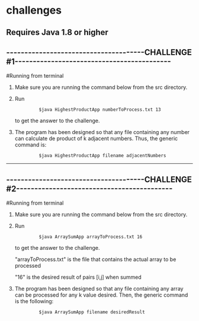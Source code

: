 # challenges
Requires Java 1.8 or higher
------------------------------------------------------------------------------------------------------------------------------------------------------
--------------------------------------CHALLENGE #1-------------------------------------------
------------------------------------------------------------------------------------------------------------------------------------------------------
#Running from terminal
1. Make sure you are running the command below from the src directory.
2. Run 

                $java HighestProductApp numberToProcess.txt 13 
                
   to get the answer to the challenge.
4. The program has been designed so that any file containing any number can calculate de product of k adjacent numbers. Thus, the generic command is:

                $java HighestProductApp filename adjacentNumbers 
        
------------------------------------------------------------------------------------------------------------------------------------------------------
--------------------------------------CHALLENGE #2-------------------------------------------
------------------------------------------------------------------------------------------------------------------------------------------------------
#Running from terminal
1. Make sure you are running the command below from the src directory.
2. Run 

                $java ArraySumApp arrayToProcess.txt 16
                
   to get the answer to the challenge. 
   
   "arrayToProcess.txt" is the file that contains the actual array to be processed
   
   "16" is the desired result of pairs [i,j] when summed
   
4. The program has been designed so that any file containing any array can be processed for any k value desired. Then, the generic command is the following:

                $java ArraySumApp filename desiredResult 


